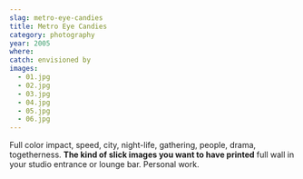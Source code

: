 ```yaml
---
slag: metro-eye-candies
title: Metro Eye Candies
category: photography
year: 2005
where:
catch: envisioned by
images:
  - 01.jpg
  - 02.jpg
  - 03.jpg
  - 04.jpg
  - 05.jpg
  - 06.jpg
---
```


Full color impact, speed, city, night-life, gathering, people, drama, togetherness. **The kind of slick images you want to have printed** full wall in your studio entrance or lounge bar. Personal work.
